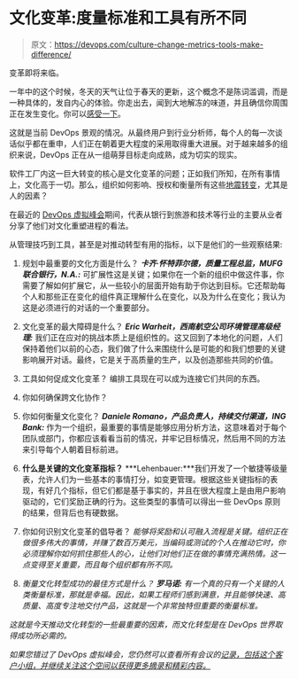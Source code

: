 # 文化变革:度量标准和工具有所不同

> 原文：<https://devops.com/culture-change-metrics-tools-make-difference/>

变革即将来临。

一年中的这个时候，冬天的天气让位于春天的更新，这个概念不是陈词滥调，而是一种具体的，发自内心的体验。你走出去，闻到大地解冻的味道，并且确信你周围正在发生变化。你可以[感受一下](http://images.performgroup.com/di/library/sporting_news/3e/9/spring-training-2016-011316-ftr-gettyjpg_16g8jw9uxcx1718ouuu88udym0.jpg?t=1007986778)。

这就是当前 DevOps 景观的情况。从最终用户到行业分析师，每个人的每一次谈话似乎都在重申，人们正在朝着更大程度的采用取得重大进展。对于越来越多的组织来说，DevOps 正在从一组萌芽目标走向成熟，成为切实的现实。

软件工厂内这一巨大转变的核心是文化变革的问题；正如我们所知，在所有事情上，文化高于一切。那么，组织如何影响、授权和衡量所有这些[地震转变](https://jaxenter.com/interview-with-paul-reed-125033.html)，尤其是人的因素？

在最近的 [DevOps 虚拟峰会](http://events.informationweek.com/cadevops/)期间，代表从银行到旅游和技术等行业的主要从业者分享了他们对文化重塑进程的看法。

从管理技巧到工具，甚至是对推动转型有用的指标，以下是他们的一些观察结果:

1.  规划中最重要的文化方面是什么？
    ***卡齐·怀特菲尔德，质量工程总监，MUFG 联合银行，N.A.:*** 可扩展性这是关键；如果你在一个新的组织中做这件事，你需要了解如何扩展它，从一些较小的层面开始有助于你达到目标。它还帮助每个人和那些正在变化的组件真正理解什么在变化，以及为什么在变化；我认为这是必须进行的对话的一个重要部分。

2.  文化变革的最大障碍是什么？
    ***Eric Warheit，西南航空公司环境管理高级经理:*** 我们正在应对的挑战本质上是组织性的。这又回到了本地化的问题，人们保持着他们以前的心态，我们做了什么来围绕什么是可能的和我们想要的关键影响展开对话。最终，它是关于高质量的生产，以及创造那些共同的价值。

3.  工具如何促成文化变革？
    编排工具现在可以成为连接它们共同的东西。

4.  你如何确保跨文化协作？

5.  你如何衡量文化变化？
    ***Daniele Romano，产品负责人，持续交付渠道，ING Bank:*** 作为一个组织，最重要的事情是能够应用分析方法，这意味着对于每个团队或部门，你都应该看看当前的情况，并牢记目标情况，然后用不同的方法来引导每个人朝着目标前进。

6.  **什么是关键的文化变革指标？** ***Lehenbauer:***我们开发了一个敏捷等级量表，允许人们为一些基本的事情打分，如变更管理。根据这些关键指标的表现，有好几个指标，但它们都是基于事实的，并且在很大程度上是由用户影响驱动的，它们奖励正确的行为。这些类型的事情可以得出一些 DevOps 原则的结果，但背后也有硬数据。

7.  你如何识别文化变革的倡导者？
    *能够将奖励和认可融入流程是关键。组织正在做很多伟大的事情，并赚了数百万美元，当编码或测试的个人在推动它时，你必须理解你如何抓住那些人的心，让他们对他们正在做的事情充满热情。这一点变得至关重要，而且每个组织都有所不同。*

8.  *衡量文化转型成功的最佳方式是什么？
    ***罗马诺:*** 有一个真的只有一个关键的人类衡量标准，那就是幸福。因此，如果工程师们感到满意，并且能够快速、高质量、高度专注地交付产品，这就是一个非常独特但重要的衡量标准。*

*这就是今天推动文化转型的一些最重要的因素，而文化转型是在 DevOps 世界取得成功所必需的。*

*如果您错过了 DevOps 虚拟峰会，您仍然可以查看所有会议的[记录，包括这个客户小组，并继续关注这个空间以获得更多摘录和精彩内容。](http://events.informationweek.com/cadevops/)*